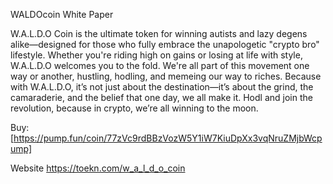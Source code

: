 WALDOcoin White Paper

W.A.L.D.O Coin is the ultimate token for winning autists and lazy degens alike—designed for those who fully embrace the unapologetic "crypto bro" lifestyle. Whether you're riding high on gains or losing at life with style, W.A.L.D.O welcomes you to the fold. We're all part of this movement one way or another, hustling, hodling, and memeing our way to riches. Because with W.A.L.D.O, it’s not just about the destination—it’s about the grind, the camaraderie, and the belief that one day, we all make it. Hodl and join the revolution, because in crypto, we’re all winning to the moon.

Buy:
[https://pump.fun/coin/77zVc9rdBBzVozW5Y1iW7KiuDpXx3vqNruZMjbWcpump]

Website 
https://toekn.com/w_a_l_d_o_coin
